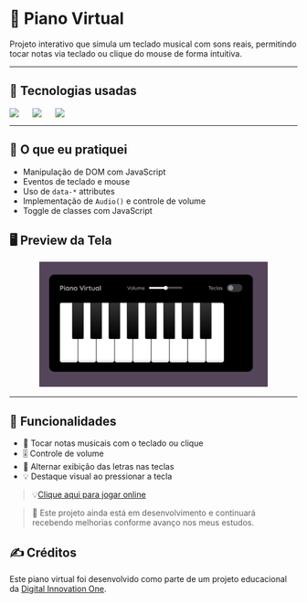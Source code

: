 # 🎹 Piano Virtual

Projeto interativo que simula um teclado musical com sons reais, permitindo tocar notas via teclado ou clique do mouse de forma intuitiva.

---

## 🚀 Tecnologias usadas

<div style="display: flex; gap: 10px; align-items: center;">
  <img src="https://cdn.jsdelivr.net/gh/devicons/devicon/icons/html5/html5-original.svg" width="30px"/>
  <img src="https://cdn.jsdelivr.net/gh/devicons/devicon/icons/css3/css3-original.svg" width="30px"/>
  <img src="https://cdn.jsdelivr.net/gh/devicons/devicon/icons/javascript/javascript-original.svg" width="30px"/>
</div>

---

## 🧠 O que eu pratiquei

- Manipulação de DOM com JavaScript
- Eventos de teclado e mouse
- Uso de `data-*` attributes
- Implementação de `Audio()` e controle de volume
- Toggle de classes com JavaScript

## 🖥️ Preview da Tela
<p align="center">
<img src="./src/imagem/Preview.png" alt="Imagem de demonstração do piano virtual" width="400"/>
  
---  

## 🎼 Funcionalidades

- 🎵 Tocar notas musicais com o teclado ou clique
- 🎚️ Controle de volume
- 🎹 Alternar exibição das letras nas teclas
- 💡 Destaque visual ao pressionar a tecla



> 💡[Clique aqui para jogar online](https://mirellanovroch.github.io/piano-simulator/)



> 📌 Este projeto ainda está em desenvolvimento e continuará recebendo melhorias conforme avanço nos meus estudos.



## ✍️  Créditos
Este piano virtual foi desenvolvido como parte de um projeto educacional da [Digital Innovation One](https://www.dio.me/).